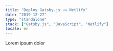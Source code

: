 ```yaml
---
title: "Deploy Gatsby.js บน Netlify"
date: "2019-12-27"
type: "standalone"
stack: ["Gatsby.js", "JavaScript", "Netlify"]
locale: en
---
```


Lorem ipsum dolor